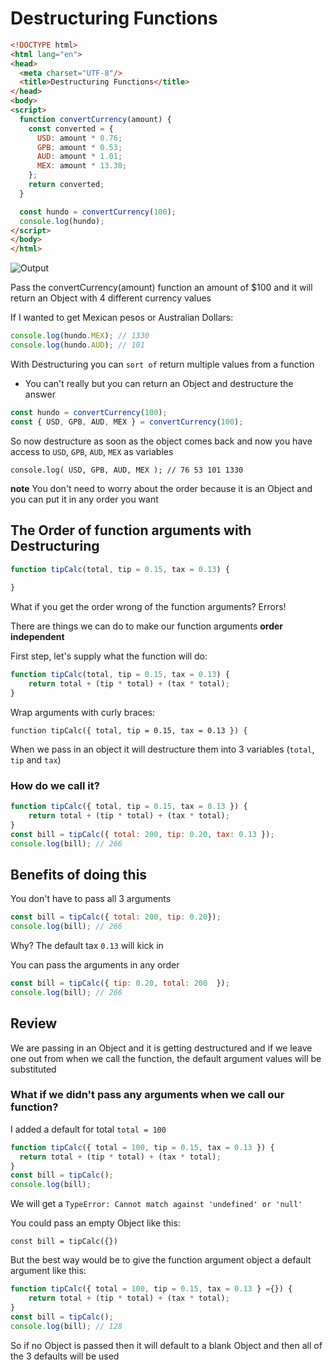 # Destructuring Functions

```html
<!DOCTYPE html>
<html lang="en">
<head>
  <meta charset="UTF-8"/>
  <title>Destructuring Functions</title>
</head>
<body>
<script>
  function convertCurrency(amount) {
    const converted = {
      USD: amount * 0.76;
      GPB: amount * 0.53;
      AUD: amount * 1.01;
      MEX: amount * 13.30;
    };
    return converted;
  }

  const hundo = convertCurrency(100);
  console.log(hundo);
</script>
</body>
</html>
```

![Output](https://i.imgur.com/0Blmgcs.png)

Pass the convertCurrency(amount) function an amount of $100 and it will return an Object with 4 different currency values

If I wanted to get Mexican pesos or Australian Dollars:
```js
console.log(hundo.MEX); // 1330
console.log(hundo.AUD); // 101
```

With Destructuring you can `sort of` return multiple values from a function
* You can't really but you can return an Object and destructure the answer

```js
const hundo = convertCurrency(100);
const { USD, GPB, AUD, MEX } = convertCurrency(100);
```

So now destructure as soon as the object comes back and now you have access to `USD`, `GPB`, `AUD`, `MEX` as variables

`console.log( USD, GPB, AUD, MEX ); // 76 53 101 1330`

**note** You don't need to worry about the order because it is an Object and you can put it in any order you want

## The Order of function arguments with Destructuring

```js
function tipCalc(total, tip = 0.15, tax = 0.13) {
    
}
```

What if you get the order wrong of the function arguments? Errors!

There are things we can do to make our function arguments **order independent**

First step, let's supply what the function will do:

```js
function tipCalc(total, tip = 0.15, tax = 0.13) {
    return total + (tip * total) + (tax * total);
}
```

Wrap arguments with curly braces:

`function tipCalc({ total, tip = 0.15, tax = 0.13 }) {`

When we pass in an object it will destructure them into 3 variables (`total`, `tip` and `tax`)

### How do we call it?
```js
function tipCalc({ total, tip = 0.15, tax = 0.13 }) {
    return total + (tip * total) + (tax * total);
}
const bill = tipCalc({ total: 200, tip: 0.20, tax: 0.13 });
console.log(bill); // 266
```

## Benefits of doing this
You don't have to pass all 3 arguments

```js
const bill = tipCalc({ total: 200, tip: 0.20});
console.log(bill); // 266
```

Why? The default tax `0.13` will kick in

You can pass the arguments in any order

```js
const bill = tipCalc({ tip: 0.20, total: 200  });
console.log(bill); // 266
```

## Review
We are passing in an Object and it is getting destructured and if we leave one out from when we call the function, the default argument values will be substituted

### What if we didn't pass any arguments when we call our function?
I added a default for total `total = 100`

```js
function tipCalc({ total = 100, tip = 0.15, tax = 0.13 }) {
  return total + (tip * total) + (tax * total);
}
const bill = tipCalc();
console.log(bill);
```

We will get a `TypeError: Cannot match against 'undefined' or 'null'`

You could pass an empty Object like this:

`const bill = tipCalc({})`

But the best way would be to give the function argument object a default argument like this:

```js
function tipCalc({ total = 100, tip = 0.15, tax = 0.13 } ={}) {
    return total + (tip * total) + (tax * total);
}
const bill = tipCalc();
console.log(bill); // 128
```

So if no Object is passed then it will default to a blank Object and then all of the 3 defaults will be used
